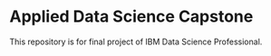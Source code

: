 # Applied Data Science Capstone

This repository is for final project of IBM Data Science Professional.
